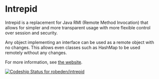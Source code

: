 # Intrepid #

Intrepid is a replacement for Java RMI (Remote Method Invocation) that allows for simpler and more transparent usage with more flexible control over session and security.

Any object implementing an interface can be used as a remote object with no changes. This allows even classes such as HashMap to be used remotely without any changes.

For more information, see [the website](http://intrepid.starlight-systems.com).


[ ![Codeship Status for robeden/intrepid](https://codeship.io/projects/687c3950-dd3c-0131-feda-269b04e78202/status)](https://codeship.io/projects/24649)